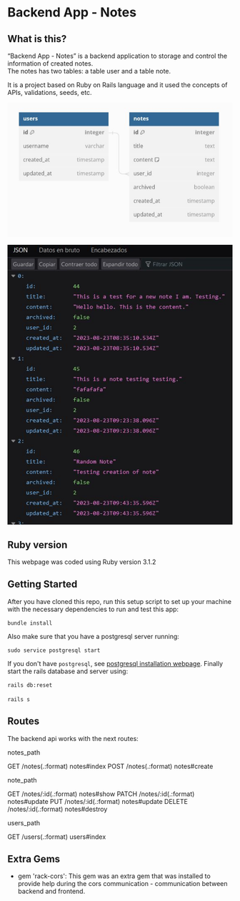 # Backend App - Notes

## What is this?

“Backend App - Notes” is a backend application to storage and control the information of created notes.  
The notes has two tables: a table user and a table note.

It is a project based on Ruby on Rails language and it used the concepts of APIs, validations, seeds, etc.

![homepage](https://github.com/Angelinis/Backend/blob/main/app/assets/images/backend_notes_1.JPG?raw=yes)

![details1](https://github.com/Angelinis/Backend/blob/main/app/assets/images/backend_notes_2.JPG?raw=yes)

## Ruby version

This webpage was coded using Ruby version 3.1.2

## Getting Started

After you have cloned this repo, run this setup script to set up your machine
with the necessary dependencies to run and test this app:

    bundle install

Also make sure that you have a postgresql server running:

    sudo service postgresql start

If you don't have `postgresql`, see [postgresql installation webpage][postgresql].
Finally start the rails database and server using:

    rails db:reset

    rails s

[postgresql]: https://www.postgresql.org/download/

## Routes

The backend api works with the next routes:

notes_path

GET /notes(.:format) notes#index
POST /notes(.:format) notes#create

note_path

GET /notes/:id(.:format) notes#show
PATCH /notes/:id(.:format) notes#update
PUT /notes/:id(.:format) notes#update
DELETE /notes/:id(.:format) notes#destroy

users_path

GET /users(.:format) users#index

## Extra Gems

- gem 'rack-cors': This gem was an extra gem that was installed to provide help during the cors communication - communication between backend and frontend.
